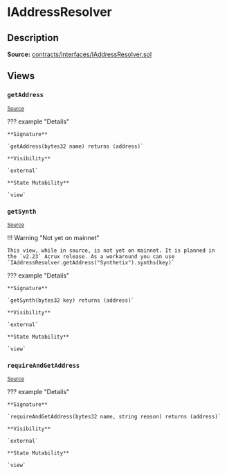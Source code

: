 # IAddressResolver

## Description

**Source:** [contracts/interfaces/IAddressResolver.sol](https://github.com/Synthetixio/synthetix/tree/v2.25.0-alpha/contracts/interfaces/IAddressResolver.sol)

## Views

### `getAddress`

<sub>[Source](https://github.com/Synthetixio/synthetix/tree/v2.25.0-alpha/contracts/interfaces/IAddressResolver.sol#L5)</sub>

??? example "Details"

    **Signature**

    `getAddress(bytes32 name) returns (address)`

    **Visibility**

    `external`

    **State Mutability**

    `view`

### `getSynth`

<sub>[Source](https://github.com/Synthetixio/synthetix/tree/v2.25.0-alpha/contracts/interfaces/IAddressResolver.sol#L7)</sub>

!!! Warning "Not yet on mainnet"

    This view, while in source, is not yet on mainnet. It is planned in the `v2.23` Acrux release. As a workaround you can use `IAddressResolver.getAddress("Synthetix").synths(key)`

??? example "Details"

    **Signature**

    `getSynth(bytes32 key) returns (address)`

    **Visibility**

    `external`

    **State Mutability**

    `view`

### `requireAndGetAddress`

<sub>[Source](https://github.com/Synthetixio/synthetix/tree/v2.25.0-alpha/contracts/interfaces/IAddressResolver.sol#L9)</sub>

??? example "Details"

    **Signature**

    `requireAndGetAddress(bytes32 name, string reason) returns (address)`

    **Visibility**

    `external`

    **State Mutability**

    `view`
